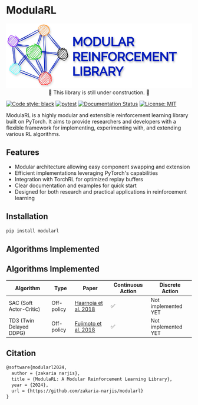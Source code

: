 # ModulaRL
<div align="center">
  <img src="assets/modulaRL_logo.svg" alt="ModulaRL Logo">
</div>

<div align="center">
  🚧 This library is still under construction. 🚧
</div>

[![Code style: black](https://img.shields.io/badge/code%20style-black-000000.svg)](https://github.com/psf/black)
[![pytest](https://img.shields.io/badge/tested%20with-pytest-46a2f1.svg)](https://docs.pytest.org/en/stable/)
[![Documentation Status](https://readthedocs.org/projects/modularl/badge/?version=latest)](https://modularl.readthedocs.io/en/latest/?badge=latest)
[![License: MIT](https://img.shields.io/badge/License-MIT-yellow.svg)](https://opensource.org/licenses/MIT)

ModulaRL is a highly modular and extensible reinforcement learning library built on PyTorch. It aims to provide researchers and developers with a flexible framework for implementing, experimenting with, and extending various RL algorithms.

## Features

- Modular architecture allowing easy component swapping and extension
- Efficient implementations leveraging PyTorch's capabilities
- Integration with TorchRL for optimized replay buffers
- Clear documentation and examples for quick start
- Designed for both research and practical applications in reinforcement learning

## Installation

```bash
pip install modularl
```
## Algorithms Implemented

## Algorithms Implemented

| Algorithm                  | Type       | Paper                                               | Continuous Action | Discrete Action      |
|----------------------------|------------|-----------------------------------------------------|-------------------|----------------------|
| SAC (Soft Actor-Critic)    | Off-policy | [Haarnoja et al. 2018](https://arxiv.org/abs/1801.01290) | ✅                 | Not implemented YET  |
| TD3 (Twin Delayed DDPG)    | Off-policy | [Fujimoto et al. 2018](https://arxiv.org/abs/1802.09477) | ✅                 | Not implemented YET  |



## Citation
```
@software{modularl2024,
  author = {zakaria narjis},
  title = {ModulaRL: A Modular Reinforcement Learning Library},
  year = {2024},
  url = {https://github.com/zakaria-narjis/modularl}
}
```
